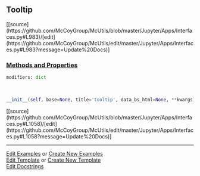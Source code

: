 ## <a id="McUtils.Jupyter.Apps.Interfaces.Tooltip">Tooltip</a> 
<div class="docs-source-link" markdown="1">
[[source](https://github.com/McCoyGroup/McUtils/blob/master/Jupyter/Apps/Interfaces.py#L983)/[edit](https://github.com/McCoyGroup/McUtils/edit/master/Jupyter/Apps/Interfaces.py#L983?message=Update%20Docs)]
</div>



<div class="collapsible-section">
 <div class="collapsible-section collapsible-section-header" markdown="1">
 
### <a class="collapse-link" data-toggle="collapse" href="#methods">Methods and Properties</a> <a class="float-right" data-toggle="collapse" href="#methods"><i class="fa fa-chevron-down"></i></a>

 </div>
 <div class="collapsible-section collapsible-section-body collapse" id="methods" markdown="1">

```python
modifiers: dict
```
<a id="McUtils.Jupyter.Apps.Interfaces.Tooltip.__init__" class="docs-object-method">&nbsp;</a> 
```python
__init__(self, base=None, title='tooltip', data_bs_html=None, **kwargs): 
```
<div class="docs-source-link" markdown="1">
[[source](https://github.com/McCoyGroup/McUtils/blob/master/Jupyter/Apps/Interfaces.py#L1058)/[edit](https://github.com/McCoyGroup/McUtils/edit/master/Jupyter/Apps/Interfaces.py#L1058?message=Update%20Docs)]
</div>

 </div>
</div>




___

[Edit Examples](https://github.com/McCoyGroup/McUtils/edit/gh-pages/ci/examples/McUtils/Jupyter/Apps/Interfaces/Tooltip.md) or 
[Create New Examples](https://github.com/McCoyGroup/McUtils/new/gh-pages/?filename=ci/examples/McUtils/Jupyter/Apps/Interfaces/Tooltip.md) <br/>
[Edit Template](https://github.com/McCoyGroup/McUtils/edit/gh-pages/ci/docs/McUtils/Jupyter/Apps/Interfaces/Tooltip.md) or 
[Create New Template](https://github.com/McCoyGroup/McUtils/new/gh-pages/?filename=ci/docs/templates/McUtils/Jupyter/Apps/Interfaces/Tooltip.md) <br/>
[Edit Docstrings](https://github.com/McCoyGroup/McUtils/edit/master/Jupyter/Apps/Interfaces.py#L983?message=Update%20Docs)
